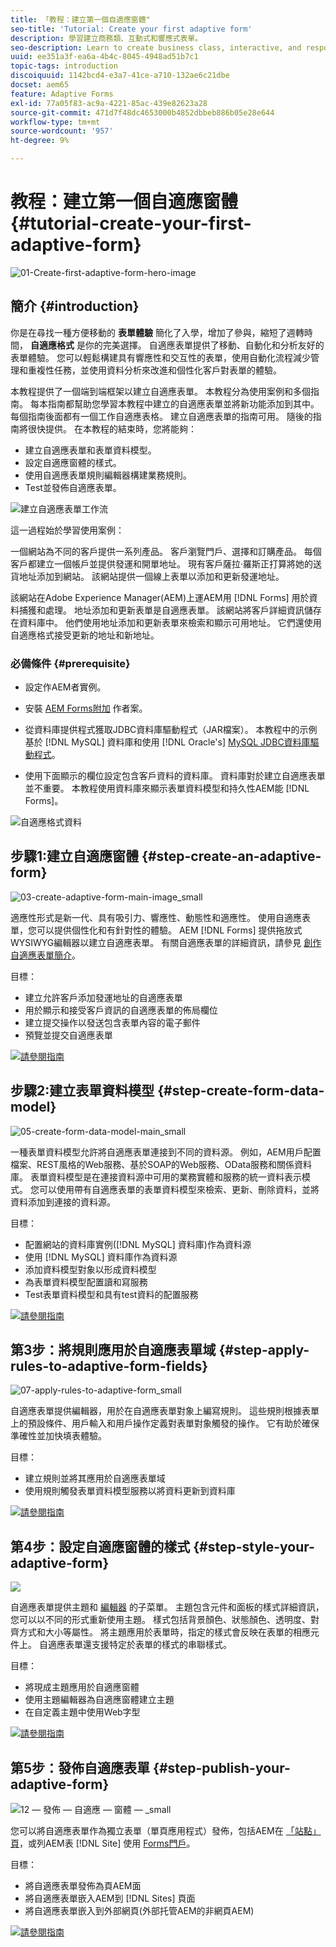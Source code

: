 ```yaml
---
title: 「教程：建立第一個自適應窗體"
seo-title: 'Tutorial: Create your first adaptive form'
description: 學習建立商務類、互動式和響應式表單。
seo-description: Learn to create business class, interactive, and responsive forms.
uuid: ee351a3f-ea6a-4b4c-8045-4948ad51b7c1
topic-tags: introduction
discoiquuid: 1142bcd4-e3a7-41ce-a710-132ae6c21dbe
docset: aem65
feature: Adaptive Forms
exl-id: 77a05f83-ac9a-4221-85ac-439e82623a28
source-git-commit: 471d7f48dc4653000b4852dbbeb886b05e28e644
workflow-type: tm+mt
source-wordcount: '957'
ht-degree: 9%

---
```


# 教程：建立第一個自適應窗體 {#tutorial-create-your-first-adaptive-form}

![01-Create-first-adaptive-form-hero-image](assets/01-create-first-adaptive-form-hero-image.png)

## 簡介 {#introduction}

你是在尋找一種方便移動的 **表單體驗** 簡化了入學，增加了參與，縮短了週轉時間， **自適應格式** 是你的完美選擇。 自適應表單提供了移動、自動化和分析友好的表單體驗。 您可以輕鬆構建具有響應性和交互性的表單，使用自動化流程減少管理和重複性任務，並使用資料分析來改進和個性化客戶對表單的體驗。

本教程提供了一個端到端框架以建立自適應表單。 本教程分為使用案例和多個指南。 每本指南都幫助您學習本教程中建立的自適應表單並將新功能添加到其中。 每個指南後面都有一個工作自適應表格。 建立自適應表單的指南可用。 隨後的指南將很快提供。 在本教程的結束時，您將能夠：

* 建立自適應表單和表單資料模型。
* 設定自適應窗體的樣式。
* 使用自適應表單規則編輯器構建業務規則。
* Test並發佈自適應表單。

![建立自適應表單工作流](assets/create-daptive-form-workflow.png)

這一過程始於學習使用案例：

一個網站為不同的客戶提供一系列產品。 客戶瀏覽門戶、選擇和訂購產品。 每個客戶都建立一個帳戶並提供發運和開單地址。 現有客戶薩拉·羅斯正打算將她的送貨地址添加到網站。 該網站提供一個線上表單以添加和更新發運地址。

該網站在Adobe Experience Manager(AEM)上運AEM用 [!DNL Forms] 用於資料捕獲和處理。 地址添加和更新表單是自適應表單。 該網站將客戶詳細資訊儲存在資料庫中。 他們使用地址添加和更新表單來檢索和顯示可用地址。 它們還使用自適應格式接受更新的地址和新地址。

### 必備條件 {#prerequisite}

* 設定作AEM者實例。
* 安裝 [AEM Forms附加](../../forms/using/installing-configuring-aem-forms-osgi.md) 作者案。
* 從資料庫提供程式獲取JDBC資料庫驅動程式（JAR檔案）。 本教程中的示例基於 [!DNL MySQL] 資料庫和使用 [!DNL Oracle's] [MySQL JDBC資料庫驅動程式](https://dev.mysql.com/downloads/connector/j/5.1.html)。

* 使用下面顯示的欄位設定包含客戶資料的資料庫。 資料庫對於建立自適應表單並不重要。 本教程使用資料庫來顯示表單資料模型和持久性AEM能 [!DNL Forms]。

![自適應格式資料](assets/adaptiveformdata.png)

## 步驟1:建立自適應窗體 {#step-create-an-adaptive-form}

![03-create-adaptive-form-main-image_small](assets/03-create-adaptive-form-main-image_small.png)

適應性形式是新一代、具有吸引力、響應性、動態性和適應性。 使用自適應表單，您可以提供個性化和有針對性的體驗。 AEM [!DNL Forms] 提供拖放式WYSIWYG編輯器以建立自適應表單。 有關自適應表單的詳細資訊，請參見 [創作自適應表單簡介](../../forms/using/introduction-forms-authoring.md)。

目標：

* 建立允許客戶添加發運地址的自適應表單
* 用於顯示和接受客戶資訊的自適應表單的佈局欄位
* 建立提交操作以發送包含表單內容的電子郵件
* 預覽並提交自適應表單

[![請參閱指南](https://helpx.adobe.com/content/dam/help/en/marketing-cloud/how-to/digital-foundation/_jcr_content/main-pars/image_1250343773/see-the-guide-sm.png)](create-adaptive-form.md)

## 步驟2:建立表單資料模型 {#step-create-form-data-model}

![05-create-form-data-model-main_small](assets/05-create-form-data-model-main_small.png)

一種表單資料模型允許將自適應表單連接到不同的資料源。 例如，AEM用戶配置檔案、REST風格的Web服務、基於SOAP的Web服務、OData服務和關係資料庫。 表單資料模型是在連接資料源中可用的業務實體和服務的統一資料表示模式。 您可以使用帶有自適應表單的表單資料模型來檢索、更新、刪除資料，並將資料添加到連接的資料源。

目標：

* 配置網站的資料庫實例([!DNL MySQL] 資料庫)作為資料源
* 使用 [!DNL MySQL] 資料庫作為資料源
* 添加資料模型對象以形成資料模型
* 為表單資料模型配置讀和寫服務
* Test表單資料模型和具有test資料的配置服務

[![請參閱指南](https://helpx.adobe.com/content/dam/help/en/marketing-cloud/how-to/digital-foundation/_jcr_content/main-pars/image_1250343773/see-the-guide-sm.png)](create-form-data-model.md)

## 第3步：將規則應用於自適應表單域 {#step-apply-rules-to-adaptive-form-fields}

![07-apply-rules-to-adaptive-form_small](assets/07-apply-rules-to-adaptive-form_small.png)

自適應表單提供編輯器，用於在自適應表單對象上編寫規則。 這些規則根據表單上的預設條件、用戶輸入和用戶操作定義對表單對象觸發的操作。 它有助於確保準確性並加快填表體驗。

目標：

* 建立規則並將其應用於自適應表單域
* 使用規則觸發表單資料模型服務以將資料更新到資料庫

[![請參閱指南](https://helpx.adobe.com/content/dam/help/en/marketing-cloud/how-to/digital-foundation/_jcr_content/main-pars/image_1250343773/see-the-guide-sm.png)](apply-rules-to-adaptive-form-fields.md)

## 第4步：設定自適應窗體的樣式 {#step-style-your-adaptive-form}

![](/help/forms/using/assets/09-style-your-adaptive-form-small.png)

自適應表單提供主題和 [編輯器](../../forms/using/themes.md) 的子菜單。 主題包含元件和面板的樣式詳細資訊，您可以以不同的形式重新使用主題。 樣式包括背景顏色、狀態顏色、透明度、對齊方式和大小等屬性。 將主題應用於表單時，指定的樣式會反映在表單的相應元件上。 自適應表單還支援特定於表單的樣式的串聯樣式。

目標：

* 將現成主題應用於自適應窗體
* 使用主題編輯器為自適應窗體建立主題
* 在自定義主題中使用Web字型

[![請參閱指南](https://helpx.adobe.com/content/dam/help/en/marketing-cloud/how-to/digital-foundation/_jcr_content/main-pars/image_1250343773/see-the-guide-sm.png)](style-your-adaptive-form.md)

## 第5步：發佈自適應表單 {#step-publish-your-adaptive-form}

![12 — 發佈 — 自適應 — 窗體 — _small](assets/12-publish-your-adaptive-form-_small.png)

您可以將自適應表單作為獨立表單（單頁應用程式）發佈，包括AEM在 [「站點」頁](/help/forms/using/embed-adaptive-form-aem-sites.md)，或列AEM表 [!DNL Site] 使用 [Forms門戶](../../forms/using/introduction-publishing-forms.md)。

目標：

* 將自適應表單發佈為頁AEM面
* 將自適應表單嵌入AEM到 [!DNL Sites] 頁面
* 將自適應表單嵌入到外部網頁(外部托管AEM的非網頁AEM)

[![請參閱指南](https://helpx.adobe.com/content/dam/help/en/marketing-cloud/how-to/digital-foundation/_jcr_content/main-pars/image_1250343773/see-the-guide-sm.png)](publish-your-adaptive-form.md)
